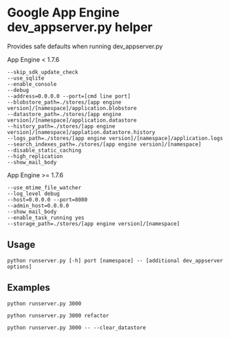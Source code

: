# Google App Engine dev_appserver.py helper

Provides safe defaults when running dev_appserver.py

App Engine < 1.7.6

    --skip_sdk_update_check
    --use_sqlite
    --enable_console
    --debug
    --address=0.0.0.0 --port=[cmd line port]
    --blobstore_path=./stores/[app engine version]/[namespace]/application.blobstore
    --datastore_path=./stores/[app engine version]/[namespace]/application.datastore
    --history_path=./stores/[app engine version]/[namespace]/applation.datastore.history
    --logs_path=./stores/[app engine version]/[namespace]/application.logs
    --search_indexes_path=./stores/[app engine version]/[namespace]
    --disable_static_caching
    --high_replication
    --show_mail_body

App Engine >= 1.7.6

    --use_mtime_file_watcher
    --log_level debug
    --host=0.0.0.0 --port=8080
    --admin_host=0.0.0.0
    --show_mail_body
    --enable_task_running yes
    --storage_path=./stores/[app engine version]/[namespace]

## Usage

    python runserver.py [-h] port [namespace] -- [additional dev_appserver options]

## Examples

    python runserver.py 3000

    python runserver.py 3000 refactor

    python runserver.py 3000 -- --clear_datastore

